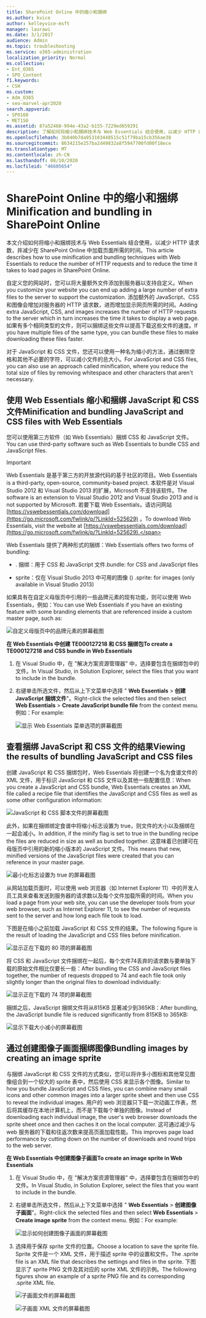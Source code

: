 ```yaml
---
title: SharePoint Online 中的缩小和捆绑
ms.author: kvice
author: kelleyvice-msft
manager: laurawi
ms.date: 3/1/2017
audience: Admin
ms.topic: troubleshooting
ms.service: o365-administration
localization_priority: Normal
ms.collection:
- Ent_O365
- SPO_Content
f1.keywords:
- CSH
ms.custom:
- Adm_O365
- seo-marvel-apr2020
search.appverid:
- SPO160
- MET150
ms.assetid: 87a52468-994e-43a2-b155-7229ed659291
description: 了解如何将缩小和捆绑技术与 Web Essentials 结合使用，以减少 HTTP 请求以及在 SharePoint Online 中加载页面所需的时间。
ms.openlocfilehash: 3b840b7da953103448515c51f79ba15cb356ae38
ms.sourcegitcommit: 8634215e257ba2d49832a8f5947700fd00f18ece
ms.translationtype: MT
ms.contentlocale: zh-CN
ms.lasthandoff: 08/10/2020
ms.locfileid: "46605654"
---
```

# <a name="minification-and-bundling-in-sharepoint-online"></a><span data-ttu-id="3948d-103">SharePoint Online 中的缩小和捆绑</span><span class="sxs-lookup"><span data-stu-id="3948d-103">Minification and bundling in SharePoint Online</span></span>

<span data-ttu-id="3948d-104">本文介绍如何将缩小和捆绑技术与 Web Essentials 结合使用，以减少 HTTP 请求数，并减少在 SharePoint Online 中加载页面所需的时间。</span><span class="sxs-lookup"><span data-stu-id="3948d-104">This article describes how to use minification and bundling techniques with Web Essentials to reduce the number of HTTP requests and to reduce the time it takes to load pages in SharePoint Online.</span></span>
  
<span data-ttu-id="3948d-105">自定义您的网站时，您可以将大量额外文件添加到服务器以支持自定义。</span><span class="sxs-lookup"><span data-stu-id="3948d-105">When you customize your website you can end up adding a large number of extra files to the server to support the customization.</span></span> <span data-ttu-id="3948d-106">添加额外的 JavaScript、CSS 和图像会增加对服务器的 HTTP 请求数，进而增加显示网页所需的时间。</span><span class="sxs-lookup"><span data-stu-id="3948d-106">Adding extra JavaScript, CSS, and images increases the number of HTTP requests to the server which in turn increases the time it takes to display a web page.</span></span> <span data-ttu-id="3948d-107">如果有多个相同类型的文件，则可以捆绑这些文件以提高下载这些文件的速度。</span><span class="sxs-lookup"><span data-stu-id="3948d-107">If you have multiple files of the same type, you can bundle these files to make downloading these files faster.</span></span>
  
<span data-ttu-id="3948d-108">对于 JavaScript 和 CSS 文件，您还可以使用一种名为缩小的方法，通过删除空格和其他不必要的字符，可以减小文件的总大小。</span><span class="sxs-lookup"><span data-stu-id="3948d-108">For JavaScript and CSS files, you can also use an approach called minification, where you reduce the total size of files by removing whitespace and other characters that aren't necessary.</span></span>
  
## <a name="minification-and-bundling-javascript-and-css-files-with-web-essentials"></a><span data-ttu-id="3948d-109">使用 Web Essentials 缩小和捆绑 JavaScript 和 CSS 文件</span><span class="sxs-lookup"><span data-stu-id="3948d-109">Minification and bundling JavaScript and CSS files with Web Essentials</span></span>

<span data-ttu-id="3948d-110">您可以使用第三方软件（如 Web Essentials）捆绑 CSS 和 JavaScript 文件。</span><span class="sxs-lookup"><span data-stu-id="3948d-110">You can use third-party software such as Web Essentials to bundle CSS and JavaScript files.</span></span>
  
> [!IMPORTANT]
> <span data-ttu-id="3948d-111">Web Essentials 是基于第三方的开放源代码的基于社区的项目。</span><span class="sxs-lookup"><span data-stu-id="3948d-111">Web Essentials is a third-party, open-source, community-based project.</span></span> <span data-ttu-id="3948d-112">本软件是对 Visual Studio 2012 和 Visual Studio 2013 的扩展，Microsoft 不支持该软件。</span><span class="sxs-lookup"><span data-stu-id="3948d-112">The software is an extension to Visual Studio 2012 and Visual Studio 2013 and is not supported by Microsoft.</span></span> <span data-ttu-id="3948d-113">若要下载 Web Essentials，请访问网站 [https://vswebessentials.com/download](https://go.microsoft.com/fwlink/p/?LinkId=525629) 。</span><span class="sxs-lookup"><span data-stu-id="3948d-113">To download Web Essentials, visit the website at [https://vswebessentials.com/download](https://go.microsoft.com/fwlink/p/?LinkId=525629).</span></span> 
  
<span data-ttu-id="3948d-114">Web Essentials 提供了两种形式的捆绑：</span><span class="sxs-lookup"><span data-stu-id="3948d-114">Web Essentials offers two forms of bundling:</span></span>
  
- <span data-ttu-id="3948d-115">. 捆绑：用于 CSS 和 JavaScript 文件</span><span class="sxs-lookup"><span data-stu-id="3948d-115">.bundle: for CSS and JavaScript files</span></span>
    
- <span data-ttu-id="3948d-116">sprite：仅在 Visual Studio 2013 中可用的图像 () </span><span class="sxs-lookup"><span data-stu-id="3948d-116">.sprite: for images (only available in Visual Studio 2013)</span></span>
    
<span data-ttu-id="3948d-117">如果具有在自定义母版页中引用的一些品牌元素的现有功能，则可以使用 Web Essentials，例如：</span><span class="sxs-lookup"><span data-stu-id="3948d-117">You can use Web Essentials if you have an existing feature with some branding elements that are referenced inside a custom master page, such as:</span></span>
  
![自定义母版页中的品牌元素的屏幕截图](media/3a6eba36-973d-482b-8556-a9394b8ba19f.png)
  
 <span data-ttu-id="3948d-119">**在 Web Essentials 中创建 TE000127218 和 CSS 捆绑包**</span><span class="sxs-lookup"><span data-stu-id="3948d-119">**To create a TE000127218 and CSS bundle in Web Essentials**</span></span>
  
1. <span data-ttu-id="3948d-120">在 Visual Studio 中，在 "解决方案资源管理器" 中，选择要包含在捆绑包中的文件。</span><span class="sxs-lookup"><span data-stu-id="3948d-120">In Visual Studio, in Solution Explorer, select the files that you want to include in the bundle.</span></span>
    
2. <span data-ttu-id="3948d-121">右键单击所选文件，然后从上下文菜单中选择 " **Web Essentials** \> **创建 JavaScript 捆绑文件**"。</span><span class="sxs-lookup"><span data-stu-id="3948d-121">Right-click the selected files and then select **Web Essentials** \> **Create JavaScript bundle file** from the context menu.</span></span> <span data-ttu-id="3948d-122">例如：</span><span class="sxs-lookup"><span data-stu-id="3948d-122">For example:</span></span> 
    
    ![显示 Web Essentials 菜单选项的屏幕截图](media/41aac84c-4538-4f78-b454-46e651f868a3.png)
  
## <a name="viewing-the-results-of-bundling-javascript-and-css-files"></a><span data-ttu-id="3948d-124">查看捆绑 JavaScript 和 CSS 文件的结果</span><span class="sxs-lookup"><span data-stu-id="3948d-124">Viewing the results of bundling JavaScript and CSS files</span></span>

<span data-ttu-id="3948d-125">创建 JavaScript 和 CSS 捆绑包时，Web Essentials 将创建一个名为食谱文件的 XML 文件，用于标识 JavaScript 和 CSS 文件以及其他一些配置信息：</span><span class="sxs-lookup"><span data-stu-id="3948d-125">When you create a JavaScript and CSS bundle, Web Essentials creates an XML file called a recipe file that identifies the JavaScript and CSS files as well as some other configuration information:</span></span> 
  
![JavaScript 和 CSS 脚本文件的屏幕截图](media/7ba891f8-52d8-467b-a0f6-b062dd1137a4.png)
  
<span data-ttu-id="3948d-127">此外，如果在捆绑绑定食谱中将缩小标志设置为 true，则文件的大小以及捆绑在一起会减小。</span><span class="sxs-lookup"><span data-stu-id="3948d-127">In addition, if the minify flag is set to true in the bundling recipe the files are reduced in size as well as bundled together.</span></span> <span data-ttu-id="3948d-128">这意味着已创建可在母版页中引用的新的缩小版本的 JavaScript 文件。</span><span class="sxs-lookup"><span data-stu-id="3948d-128">This means that new, minified versions of the JavaScript files were created that you can reference in your master page.</span></span>
  
![最小化标志设置为 true 的屏幕截图](media/50523af2-6412-4117-ac3d-5bd26f6d562e.png)
  
<span data-ttu-id="3948d-130">从网站加载页面时，可以使用 web 浏览器（如 Internet Explorer 11）中的开发人员工具来查看发送到服务器的请求数以及每个文件加载所需的时间。</span><span class="sxs-lookup"><span data-stu-id="3948d-130">When you load a page from your web site, you can use the developer tools from your web browser, such as Internet Explorer 11, to see the number of requests sent to the server and how long each file took to load.</span></span>
  
<span data-ttu-id="3948d-131">下图是在缩小之前加载 JavaScript 和 CSS 文件的结果。</span><span class="sxs-lookup"><span data-stu-id="3948d-131">The following figure is the result of loading the JavaScript and CSS files before minification.</span></span>
  
![显示正在下载的 80 项的屏幕截图](media/e2df3912-1923-46e6-8cf2-3015a31554e1.png)
  
<span data-ttu-id="3948d-133">将 CSS 和 JavaScript 文件捆绑在一起后，每个文件74丢弃的请求数与要单独下载的原始文件相比仅要长一些：</span><span class="sxs-lookup"><span data-stu-id="3948d-133">After bundling the CSS and JavaScript files together, the number of requests dropped to 74 and each file took only slightly longer than the original files to download individually:</span></span>
  
![显示正在下载的 74 项的屏幕截图](media/686c4387-70e8-4a74-9d45-059f33a91184.png)
  
<span data-ttu-id="3948d-135">捆绑之后，JavaScript 捆绑文件将从815KB 显著减少到365KB：</span><span class="sxs-lookup"><span data-stu-id="3948d-135">After bundling, the JavaScript bundle file is reduced significantly from 815KB to 365KB:</span></span>
  
![显示下载大小减小的屏幕截图](media/5e7dbd98-faff-4f68-b320-108fb252e395.png)
  
## <a name="bundling-images-by-creating-an-image-sprite"></a><span data-ttu-id="3948d-137">通过创建图像子画面捆绑图像</span><span class="sxs-lookup"><span data-stu-id="3948d-137">Bundling images by creating an image sprite</span></span>

<span data-ttu-id="3948d-138">与捆绑 JavaScript 和 CSS 文件的方式类似，您可以将许多小图标和其他常见图像组合到一个较大的 sprite 表中，然后使用 CSS 来显示各个图像。</span><span class="sxs-lookup"><span data-stu-id="3948d-138">Similar to how you bundle JavaScript and CSS files, you can combine many small icons and other common images into a larger sprite sheet and then use CSS to reveal the individual images.</span></span> <span data-ttu-id="3948d-139">用户的 web 浏览器只下载一次动画工作表，然后将其缓存在本地计算机上，而不是下载每个单独的图像。</span><span class="sxs-lookup"><span data-stu-id="3948d-139">Instead of downloading each individual image, the user's web browser downloads the sprite sheet once and then caches it on the local computer.</span></span> <span data-ttu-id="3948d-140">这可通过减少与 web 服务器的下载和往返次数来提高页面加载性能。</span><span class="sxs-lookup"><span data-stu-id="3948d-140">This improves page load performance by cutting down on the number of downloads and round trips to the web server.</span></span>
  
 <span data-ttu-id="3948d-141">**在 Web Essentials 中创建图像子画面**</span><span class="sxs-lookup"><span data-stu-id="3948d-141">**To create an image sprite in Web Essentials**</span></span>
  
1. <span data-ttu-id="3948d-142">在 Visual Studio 中，在 "解决方案资源管理器" 中，选择要包含在捆绑包中的文件。</span><span class="sxs-lookup"><span data-stu-id="3948d-142">In Visual Studio, in Solution Explorer, select the files that you want to include in the bundle.</span></span>
    
2. <span data-ttu-id="3948d-143">右键单击所选文件，然后从上下文菜单中选择 " **Web Essentials** \> **创建图像子画面**"。</span><span class="sxs-lookup"><span data-stu-id="3948d-143">Right-click the selected files and then select **Web Essentials** \> **Create image sprite** from the context menu.</span></span> <span data-ttu-id="3948d-144">例如：</span><span class="sxs-lookup"><span data-stu-id="3948d-144">For example:</span></span> 
    
    ![显示如何创建图像子画面的屏幕截图](media/de0fe741-4ef7-4e3b-bafa-ef9f4822dac6.png)
  
3. <span data-ttu-id="3948d-146">选择用于保存 sprite 文件的位置。</span><span class="sxs-lookup"><span data-stu-id="3948d-146">Choose a location to save the sprite file.</span></span> <span data-ttu-id="3948d-147">Sprite 文件是一个 XML 文件，用于描述 sprite 中的设置和文件。</span><span class="sxs-lookup"><span data-stu-id="3948d-147">The .sprite file is an XML file that describes the settings and files in the sprite.</span></span> <span data-ttu-id="3948d-148">下图显示了 sprite PNG 文件及其对应的 sprite XML 文件的示例。</span><span class="sxs-lookup"><span data-stu-id="3948d-148">The following figures show an example of a sprite PNG file and its corresponding .sprite XML file.</span></span>
    
    ![子画面文件的屏幕截图](media/0876bb2a-d1b9-4169-8e95-9c290d628d90.png)
  
    ![子画面 XML 文件的屏幕截图](media/d1f94776-280d-4d56-abb5-384f145d9989.png)
  

